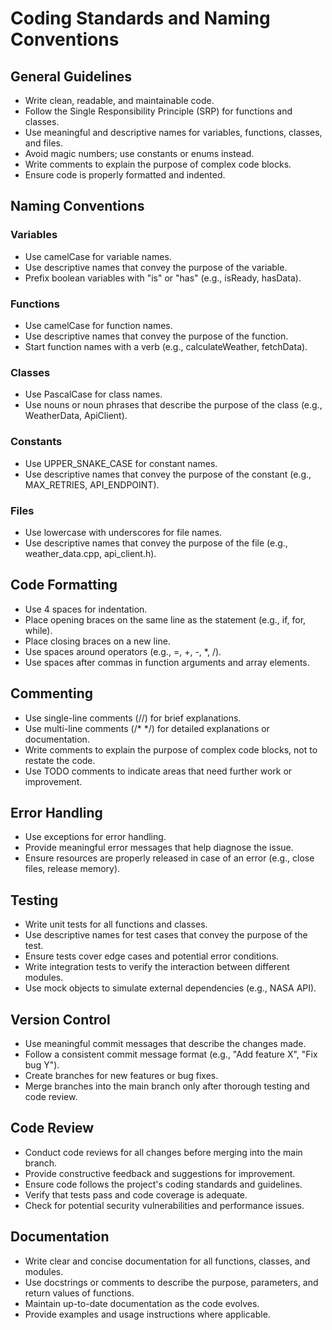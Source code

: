 # Coding Standards and Naming Conventions

## General Guidelines
- Write clean, readable, and maintainable code.
- Follow the Single Responsibility Principle (SRP) for functions and classes.
- Use meaningful and descriptive names for variables, functions, classes, and files.
- Avoid magic numbers; use constants or enums instead.
- Write comments to explain the purpose of complex code blocks.
- Ensure code is properly formatted and indented.

## Naming Conventions

### Variables
- Use camelCase for variable names.
- Use descriptive names that convey the purpose of the variable.
- Prefix boolean variables with "is" or "has" (e.g., isReady, hasData).

### Functions
- Use camelCase for function names.
- Use descriptive names that convey the purpose of the function.
- Start function names with a verb (e.g., calculateWeather, fetchData).

### Classes
- Use PascalCase for class names.
- Use nouns or noun phrases that describe the purpose of the class (e.g., WeatherData, ApiClient).

### Constants
- Use UPPER_SNAKE_CASE for constant names.
- Use descriptive names that convey the purpose of the constant (e.g., MAX_RETRIES, API_ENDPOINT).

### Files
- Use lowercase with underscores for file names.
- Use descriptive names that convey the purpose of the file (e.g., weather_data.cpp, api_client.h).

## Code Formatting
- Use 4 spaces for indentation.
- Place opening braces on the same line as the statement (e.g., if, for, while).
- Place closing braces on a new line.
- Use spaces around operators (e.g., =, +, -, *, /).
- Use spaces after commas in function arguments and array elements.

## Commenting
- Use single-line comments (//) for brief explanations.
- Use multi-line comments (/* */) for detailed explanations or documentation.
- Write comments to explain the purpose of complex code blocks, not to restate the code.
- Use TODO comments to indicate areas that need further work or improvement.

## Error Handling
- Use exceptions for error handling.
- Provide meaningful error messages that help diagnose the issue.
- Ensure resources are properly released in case of an error (e.g., close files, release memory).

## Testing
- Write unit tests for all functions and classes.
- Use descriptive names for test cases that convey the purpose of the test.
- Ensure tests cover edge cases and potential error conditions.
- Write integration tests to verify the interaction between different modules.
- Use mock objects to simulate external dependencies (e.g., NASA API).

## Version Control
- Use meaningful commit messages that describe the changes made.
- Follow a consistent commit message format (e.g., "Add feature X", "Fix bug Y").
- Create branches for new features or bug fixes.
- Merge branches into the main branch only after thorough testing and code review.

## Code Review
- Conduct code reviews for all changes before merging into the main branch.
- Provide constructive feedback and suggestions for improvement.
- Ensure code follows the project's coding standards and guidelines.
- Verify that tests pass and code coverage is adequate.
- Check for potential security vulnerabilities and performance issues.

## Documentation
- Write clear and concise documentation for all functions, classes, and modules.
- Use docstrings or comments to describe the purpose, parameters, and return values of functions.
- Maintain up-to-date documentation as the code evolves.
- Provide examples and usage instructions where applicable.
